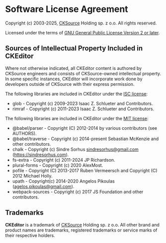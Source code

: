 Software License Agreement
==========================

Copyright (c) 2003-2025, [CKSource](http://cksource.com) Holding sp. z o.o. All rights reserved.

Licensed under the terms of [GNU General Public License Version 2 or later](http://www.gnu.org/licenses/gpl.html).

Sources of Intellectual Property Included in CKEditor
-----------------------------------------------------

Where not otherwise indicated, all CKEditor content is authored by CKSource engineers and consists of CKSource-owned intellectual property. In some specific instances, CKEditor will incorporate work done by developers outside of CKSource with their express permission.

The following libraries are included in CKEditor under the [ISC license](https://opensource.org/licenses/ISC):

* glob - Copyright (c) 2009-2023 Isaac Z. Schlueter and Contributors.
* rimraf - Copyright (c) 2011-2023 Isaac Z. Schlueter and Contributors.

The following libraries are included in CKEditor under the [MIT license](https://opensource.org/licenses/MIT):

* @babel/parser - Copyright (C) 2012-2014 by various contributors (see AUTHORS).
* @babel/traverse - Copyright (c) 2014-present Sebastian McKenzie and other contributors.
* chalk - Copyright (c) Sindre Sorhus <sindresorhus@gmail.com> (https://sindresorhus.com).
* fs-extra - Copyright (c) 2011-2024 JP Richardson.
* plural-forms - Copyright (c) 2020 AlexMost.
* pofile - Copyright (C) 2013-2017 Ruben Vermeersch and Copyright (C) 2012 Michael Holly.
* upath - Copyright(c) 2014-2020 Angelos Pikoulas (agelos.pikoulas@gmail.com).
* webpack-sources - Copyright (c) 2017 JS Foundation and other contributors.

Trademarks
----------

**CKEditor** is a trademark of [CKSource](http://cksource.com) Holding sp. z o.o. All other brand and product names are trademarks, registered trademarks or service marks of their respective holders.
